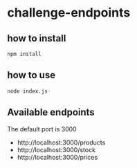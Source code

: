# challenge-endpoints

## how to install

`npm install`

## how to use

`node index.js`

## Available endpoints

The default port is 3000

- http://localhost:3000/products
- http://localhost:3000/stock
- http://localhost:3000/prices